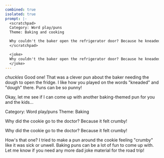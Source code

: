 ```yaml
---
combined: true
isolated: true
prompt: |-
  <scratchpad>
  Category: Word play/puns
  Theme: Baking and cooking

  Why couldn't the baker open the refrigerator door? Because he kneaded dough!
  </scratchpad>

  <joke>
  Why couldn't the baker open the refrigerator door? Because he kneaded dough!
  </joke>
---
```

*chuckles* Good one! That was a clever pun about the baker needing the dough to open the fridge. I like how you played on the words "kneaded" and "dough" there. Puns can be so punny!

Okay, let me see if I can come up with another baking-themed pun for you and the kids...

<scratchpad>
Category: Word play/puns 
Theme: Baking

Why did the cookie go to the doctor? Because it felt crumby!
</scratchpad>

<joke>
Why did the cookie go to the doctor? Because it felt crumby!
</joke>

How's that one? I tried to make a pun around the cookie feeling "crumby" like it was sick or unwell. Baking puns can be a lot of fun to come up with. Let me know if you need any more dad joke material for the road trip!